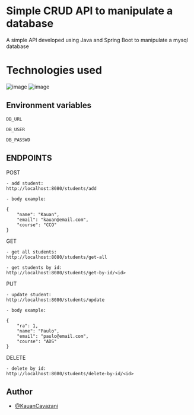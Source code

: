 # Simple CRUD API to manipulate a database

A simple API developed using Java and Spring Boot to manipulate a mysql database

# Technologies used

![image](https://img.shields.io/badge/Java-ED8B00?style=for-the-badge&logo=java&logoColor=white)
![image](https://img.shields.io/badge/Spring-6DB33F?style=for-the-badge&logo=spring&logoColor=white)

## Environment variables

`DB_URL`

`DB_USER`

`DB_PASSWD`

## ENDPOINTS

POST
```
- add student:
http://localhost:8080/students/add

- body example:

{
	"name": "Kauan",
	"email": "kauan@email.com",
	"course": "CCO"
}
```

GET
```
- get all students:
http://localhost:8080/students/get-all

- get students by id:
http://localhost:8080/students/get-by-id/<id>
```

PUT
```
- update student:
http://localhost:8080/students/update

- body example:

{
	"ra": 1,
	"name": "Paulo",
	"email": "paulo@email.com",
	"course": "ADS"
}
```

DELETE
```
- delete by id:
http://localhost:8080/students/delete-by-id/<id>
```


## Author

- [@KauanCavazani](https://www.github.com/KauanCavazani)
